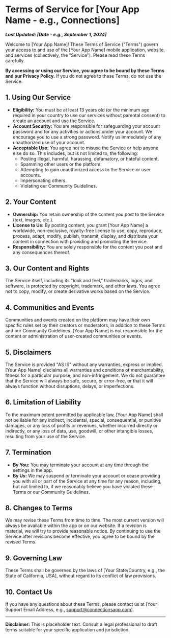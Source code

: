 # Terms of Service for [Your App Name - e.g., Connections]

**_Last Updated: [Date - e.g., September 1, 2024]_**

Welcome to [Your App Name]! These Terms of Service ("Terms") govern your access to and use of the [Your App Name] mobile application, website, and services (collectively, the "Service"). Please read these Terms carefully.

**By accessing or using our Service, you agree to be bound by these Terms and our Privacy Policy.** If you do not agree to these Terms, do not use the Service.

## 1. Using Our Service

*   **Eligibility:** You must be at least 13 years old (or the minimum age required in your country to use our services without parental consent) to create an account and use the Service.
*   **Account Security:** You are responsible for safeguarding your account password and for any activities or actions under your account. We encourage you to use a strong password. Notify us immediately of any unauthorized use of your account.
*   **Acceptable Use:** You agree not to misuse the Service or help anyone else do so. This includes, but is not limited to, the following:
    *   Posting illegal, harmful, harassing, defamatory, or hateful content.
    *   Spamming other users or the platform.
    *   Attempting to gain unauthorized access to the Service or user accounts.
    *   Impersonating others.
    *   Violating our Community Guidelines.

## 2. Your Content

*   **Ownership:** You retain ownership of the content you post to the Service (text, images, etc.).
*   **License to Us:** By posting content, you grant [Your App Name] a worldwide, non-exclusive, royalty-free license to use, copy, reproduce, process, adapt, modify, publish, transmit, display, and distribute your content in connection with providing and promoting the Service.
*   **Responsibility:** You are solely responsible for the content you post and any consequences thereof.

## 3. Our Content and Rights

The Service itself, including its "look and feel," trademarks, logos, and software, is protected by copyright, trademark, and other laws. You agree not to copy, modify, or create derivative works based on the Service.

## 4. Communities and Events

Communities and events created on the platform may have their own specific rules set by their creators or moderators, in addition to these Terms and our Community Guidelines. [Your App Name] is not responsible for the content or administration of user-created communities or events.

## 5. Disclaimers

The Service is provided "AS IS" without any warranties, express or implied. [Your App Name] disclaims all warranties and conditions of merchantability, fitness for a particular purpose, and non-infringement. We do not guarantee that the Service will always be safe, secure, or error-free, or that it will always function without disruptions, delays, or imperfections.

## 6. Limitation of Liability

To the maximum extent permitted by applicable law, [Your App Name] shall not be liable for any indirect, incidental, special, consequential, or punitive damages, or any loss of profits or revenues, whether incurred directly or indirectly, or any loss of data, use, goodwill, or other intangible losses, resulting from your use of the Service.

## 7. Termination

*   **By You:** You may terminate your account at any time through the settings in the app.
*   **By Us:** We may suspend or terminate your account or cease providing you with all or part of the Service at any time for any reason, including, but not limited to, if we reasonably believe you have violated these Terms or our Community Guidelines.

## 8. Changes to Terms

We may revise these Terms from time to time. The most current version will always be available within the app or on our website. If a revision is material, we will try to provide reasonable notice. By continuing to use the Service after revisions become effective, you agree to be bound by the revised Terms.

## 9. Governing Law

These Terms shall be governed by the laws of [Your State/Country, e.g., the State of California, USA], without regard to its conflict of law provisions.

## 10. Contact Us

If you have any questions about these Terms, please contact us at [Your Support Email Address, e.g., support@connectionsapp.com].

---

**Disclaimer:** This is placeholder text. Consult a legal professional to draft terms suitable for your specific application and jurisdiction.